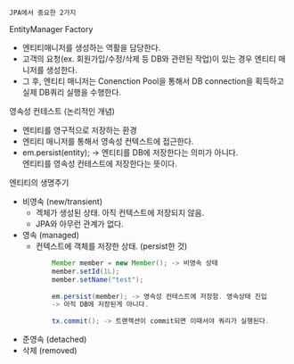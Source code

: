 ````
JPA에서 중요한 2가지
````

EntityManager Factory
- 엔티티매니저를 생성하는 역활을 담당한다.
- 고객의 요청(ex. 회원가입/수정/삭제 등 DB와 관련된 작업)이 있는 경우 엔티티 매니저를 생성한다.
- 그 후, 엔티티 매니저는 Conenction Pool을 통해서 DB connection을 획득하고 실제 DB쿼리 실행을 수행한다.


영속성 컨테스트 (논리적인 개념)
- 엔티티를 영구적으로 저장하는 환경
- 엔티티 매니저를 통해서 영속성 컨텍스트에 접근한다. 
- em.persist(entity); -> 엔티티를 DB에 저장한다는 의미가 아니다.  
  엔티티를 영속성 컨테스트에 저장한다는 뜻이다.
  
엔티티의 생명주기
- 비영속 (new/transient)
  - 겍체가 생성된 상태. 아직 컨텍스트에 저장되지 않음.
  - JPA와 아무런 관계가 없다.  
- 영속 (managed)
  - 컨텍스트에 객체를 저장한 상태. (persist한 것)
    ```java
        Member member = new Member(); -> 비영속 상태
        member.setId(1L);
        member.setName("test");
        
        em.persist(member); -> 영속성 컨테스트에 저장함. 영속상태 진입
        -> 아직 DB에 저장된게 아니다.
        
        tx.commit(); -> 트랜잭션이 commit되면 이때서야 쿼리가 실행된다.         
    ```
- 준영속 (detached)
- 삭제 (removed)